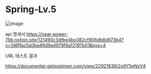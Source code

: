 # Spring-Lv.5
![image](https://github.com/InHeeS/hh99_Spring_Lv.5/assets/140541167/b1d301fe-3836-403d-9ded-3485da3345d9)


api 명세서
https://near-power-76b.notion.site/121490c3dfbe4be382cf906db8d973b4?v=1d6ffac5a0ba46d9a4979f8a12197b01&pvs=4

URL 테스트 결과

https://documenter.getpostman.com/view/22921839/2s9Y5eNzV4
